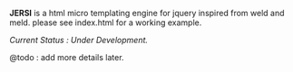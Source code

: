 **JERSI**
is a html micro templating engine for jquery inspired from weld and meld.
please see index.html for a working example.

*Current Status : Under Development.*

@todo : 
add more details later. 
